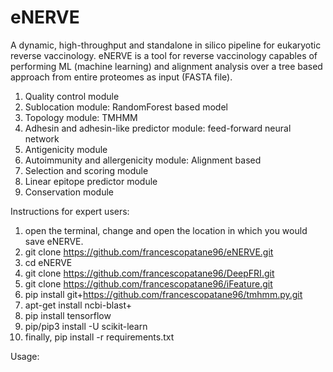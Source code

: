 # eNERVE
 A dynamic, high-throughput and standalone in silico pipeline for eukaryotic reverse vaccinology. 
 eNERVE is a tool for reverse vaccinology capables of performing ML (machine learning) and alignment analysis over a tree based approach from entire proteomes as input (FASTA file).
 
 1. Quality control module
 2. Sublocation module: RandomForest based model
 3. Topology module: TMHMM
 4. Adhesin and adhesin-like predictor module: feed-forward neural network
 5. Antigenicity module
 6. Autoimmunity and allergenicity module: Alignment based
 7. Selection and scoring module
 8. Linear epitope predictor module
 9. Conservation module
 
 
 Instructions for expert users:
 
 1. open the terminal, change and open the location in which you would save eNERVE.
 2. git clone https://github.com/francescopatane96/eNERVE.git
 2. cd eNERVE
 3. git clone https://github.com/francescopatane96/DeepFRI.git
 4. git clone https://github.com/francescopatane96/iFeature.git
 5. pip install git+https://github.com/francescopatane96/tmhmm.py.git
 6. apt-get install ncbi-blast+
 7. pip install tensorflow
 8. pip/pip3 install -U scikit-learn
 9. finally, pip install -r requirements.txt
 
 Usage:
 
